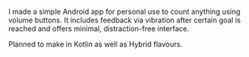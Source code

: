 I  made  a  simple  Android  app  for  personal  use  to  count  anything  using 
volume  buttons.  It  includes  feedback  via  vibration  after  certain  goal  is 
reached and offers minimal, distraction-free interface.

Planned to make in Kotlin as well as Hybrid flavours.
